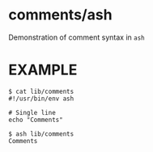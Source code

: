 # comments/ash

Demonstration of comment syntax in `ash`

# EXAMPLE

```
$ cat lib/comments
#!/usr/bin/env ash

# Single line
echo "Comments"

$ ash lib/comments
Comments
```
